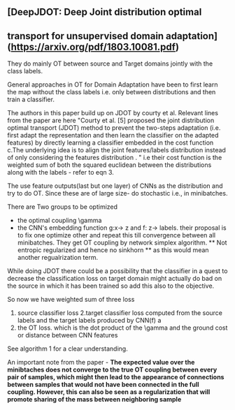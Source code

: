 ## [DeepJDOT: Deep Joint distribution optimal
transport for unsupervised domain adaptation](https://arxiv.org/pdf/1803.10081.pdf)
-
They do mainly OT between source and Target domains jointly with the class labels. 

General approaches in OT 
for Domain Adaptation have been to first learn the map without the class labels i.e. only between distributions and then train a classifier. 

The authors in this paper build up on JDOT by courty et al. Relevant lines from the paper are here
"Courty et al. [5] proposed the joint distribution optimal transport (JDOT)
method to prevent the two-steps adaptation (i.e. first adapt the representation
and then learn the classifier on the adapted features) by directly learning a classifier
embedded in the cost function c.The underlying idea is to align the joint
features/labels distribution instead of only considering the features distribution .
" 
i.e their cost function is the weighted sum of both the squared euclidean between the distributions along with the labels - refer to eqn 3.


The use feature outputs(last but one layer) of CNNs as the distribution and try to do OT. Since these are of large size- do stochastic i.e., in minibatches.

There are Two groups to be optimized
- the optimal coupling \gamma 
- the CNN's embedding function g:x-> z and f: z-> labels. 
their proposal is to fix one optimize other and repeat this till convergence between all minibatches. 
They get OT coupling by network simplex algorithm. ** Not entropic regularized and hence no sinkhorn ** as this would mean another regualrization term. 

While doing JDOT there could be a possibility that the classifier in a quest to decrease the classification loss on target domain might actually do bad on the source in which it has been trained so add this also to the objective. 

So now we have weighted sum of three loss
1. source classifier loss
2.target classifier loss computed from the source labels and the target labels produced by CNN(f) a
3. the OT loss. which is the dot product of the \gamma and the ground cost or distance between CNN features

See algorithm 1 for a clear understanding. 

An important note from the paper - **The expected value over the minibtaches
does not converge to the true OT coupling between every pair of samples, which
might then lead to the appearance of connections between samples that would
not have been connected in the full coupling. However, this can also be seen
as a regularization that will promote sharing of the mass between neighboring
sample**

